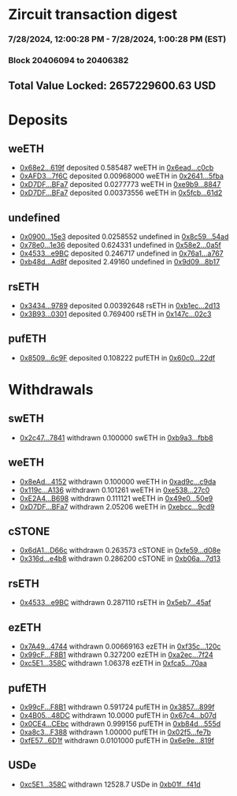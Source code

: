 # Zircuit transaction digest
### 7/28/2024, 12:00:28 PM - 7/28/2024, 1:00:28 PM (EST)
### Block 20406094 to 20406382

## Total Value Locked: 2657229600.63 USD

# Deposits
## weETH
- [0x68e2...619f](https://etherscan.io/address/0x68e24568D68B4321302ba32593A811D59871619f) deposited 0.585487 weETH in [0x6ead...c0cb](https://etherscan.io/tx/0x68e24568D68B4321302ba32593A811D59871619f)
- [0xAFD3...7f6C](https://etherscan.io/address/0xAFD3Bc815d1df756193133b4DaF8C626e2B17f6C) deposited 0.00968000 weETH in [0x2641...5fba](https://etherscan.io/tx/0xAFD3Bc815d1df756193133b4DaF8C626e2B17f6C)
- [0xD7DF...BFa7](https://etherscan.io/address/0xD7DF7E085214743530afF339aFC420c7c720BFa7) deposited 0.0277773 weETH in [0xe9b9...8847](https://etherscan.io/tx/0xD7DF7E085214743530afF339aFC420c7c720BFa7)
- [0xD7DF...BFa7](https://etherscan.io/address/0xD7DF7E085214743530afF339aFC420c7c720BFa7) deposited 0.00373556 weETH in [0x5fcb...61d2](https://etherscan.io/tx/0xD7DF7E085214743530afF339aFC420c7c720BFa7)
## undefined
- [0x0900...15e3](https://etherscan.io/address/0x0900460dBA951EbD96d8e8869E4EA9C063b515e3) deposited 0.0258552 undefined in [0x8c59...54ad](https://etherscan.io/tx/0x0900460dBA951EbD96d8e8869E4EA9C063b515e3)
- [0x78e0...1e36](https://etherscan.io/address/0x78e07DF0E361dDAE634515334Cc4A16ACDCC1e36) deposited 0.624331 undefined in [0x58e2...0a5f](https://etherscan.io/tx/0x78e07DF0E361dDAE634515334Cc4A16ACDCC1e36)
- [0x4533...e9BC](https://etherscan.io/address/0x4533f31D18133eD86bCe472484494f16862fe9BC) deposited 0.246717 undefined in [0x76a1...a767](https://etherscan.io/tx/0x4533f31D18133eD86bCe472484494f16862fe9BC)
- [0xb48d...Ad8f](https://etherscan.io/address/0xb48df892529f8A751BfDECAEF33B2ab8FA56Ad8f) deposited 2.49160 undefined in [0x9d09...8b17](https://etherscan.io/tx/0xb48df892529f8A751BfDECAEF33B2ab8FA56Ad8f)
## rsETH
- [0x3434...9789](https://etherscan.io/address/0x34349c5569e7B846c3558961552D2202760A9789) deposited 0.00392648 rsETH in [0xb1ec...2d13](https://etherscan.io/tx/0x34349c5569e7B846c3558961552D2202760A9789)
- [0x3B93...0301](https://etherscan.io/address/0x3B93A553DA6aFD7f1C11b85A9c87A8F9657C0301) deposited 0.769400 rsETH in [0x147c...02c3](https://etherscan.io/tx/0x3B93A553DA6aFD7f1C11b85A9c87A8F9657C0301)
## pufETH
- [0x8509...6c9F](https://etherscan.io/address/0x850908F2f3bA50112Dd83fFF4B727683B0716c9F) deposited 0.108222 pufETH in [0x60c0...22df](https://etherscan.io/tx/0x850908F2f3bA50112Dd83fFF4B727683B0716c9F)
# Withdrawals
## swETH
- [0x2c47...7841](https://etherscan.io/address/0x2c47f450D06132Fc3ef54AD8336212ADE35A7841) withdrawn 0.100000 swETH in [0xb9a3...fbb8](https://etherscan.io/tx/0x2c47f450D06132Fc3ef54AD8336212ADE35A7841)
## weETH
- [0x8eAd...4152](https://etherscan.io/address/0x8eAd7756188349Ed5d6d3558dC56EF4B60f04152) withdrawn 0.100000 weETH in [0xad9c...c9da](https://etherscan.io/tx/0x8eAd7756188349Ed5d6d3558dC56EF4B60f04152)
- [0x119c...A136](https://etherscan.io/address/0x119c39Fd7dc13A6A796724892edDB250f8b5A136) withdrawn 0.101261 weETH in [0xe538...27c0](https://etherscan.io/tx/0x119c39Fd7dc13A6A796724892edDB250f8b5A136)
- [0xE2A4...B698](https://etherscan.io/address/0xE2A43EAe5398191a8471A99957B828B4FE94B698) withdrawn 0.111121 weETH in [0x49e0...50e9](https://etherscan.io/tx/0xE2A43EAe5398191a8471A99957B828B4FE94B698)
- [0xD7DF...BFa7](https://etherscan.io/address/0xD7DF7E085214743530afF339aFC420c7c720BFa7) withdrawn 2.05206 weETH in [0xebcc...9cd9](https://etherscan.io/tx/0xD7DF7E085214743530afF339aFC420c7c720BFa7)
## cSTONE
- [0x6dA1...D66c](https://etherscan.io/address/0x6dA127bd27E37b269eD8e94fD71453ab4c62D66c) withdrawn 0.263573 cSTONE in [0xfe59...d08e](https://etherscan.io/tx/0x6dA127bd27E37b269eD8e94fD71453ab4c62D66c)
- [0x316d...e4b8](https://etherscan.io/address/0x316d5b3821b2ec90342EE0f9c6781963F379e4b8) withdrawn 0.286200 cSTONE in [0xb06a...7d13](https://etherscan.io/tx/0x316d5b3821b2ec90342EE0f9c6781963F379e4b8)
## rsETH
- [0x4533...e9BC](https://etherscan.io/address/0x4533f31D18133eD86bCe472484494f16862fe9BC) withdrawn 0.287110 rsETH in [0x5eb7...45af](https://etherscan.io/tx/0x4533f31D18133eD86bCe472484494f16862fe9BC)
## ezETH
- [0x7A49...4744](https://etherscan.io/address/0x7A493Be5c2ce014cD049Bf178a1ac0Db1B434744) withdrawn 0.00669163 ezETH in [0xf35c...120c](https://etherscan.io/tx/0x7A493Be5c2ce014cD049Bf178a1ac0Db1B434744)
- [0x99cF...F8B1](https://etherscan.io/address/0x99cF250924EFF14CB0DC526deB9d09c2fD56F8B1) withdrawn 0.327200 ezETH in [0xa2ec...7f24](https://etherscan.io/tx/0x99cF250924EFF14CB0DC526deB9d09c2fD56F8B1)
- [0xc5E1...358C](https://etherscan.io/address/0xc5E15136A0889bf543D42F5203fb38c95D86358C) withdrawn 1.06378 ezETH in [0xfca5...70aa](https://etherscan.io/tx/0xc5E15136A0889bf543D42F5203fb38c95D86358C)
## pufETH
- [0x99cF...F8B1](https://etherscan.io/address/0x99cF250924EFF14CB0DC526deB9d09c2fD56F8B1) withdrawn 0.591724 pufETH in [0x3857...899f](https://etherscan.io/tx/0x99cF250924EFF14CB0DC526deB9d09c2fD56F8B1)
- [0x4B05...48DC](https://etherscan.io/address/0x4B052B7c7FabF44bEdd42B1a06eE2a81057448DC) withdrawn 10.0000 pufETH in [0x67c4...b07d](https://etherscan.io/tx/0x4B052B7c7FabF44bEdd42B1a06eE2a81057448DC)
- [0x0CE4...CEbc](https://etherscan.io/address/0x0CE4f9A55F701b16CDB1f80F9A44140992d5CEbc) withdrawn 0.999156 pufETH in [0xb84d...555d](https://etherscan.io/tx/0x0CE4f9A55F701b16CDB1f80F9A44140992d5CEbc)
- [0xa8c3...F388](https://etherscan.io/address/0xa8c3A0C0322E3aDc67F4018ACe927D2219F2F388) withdrawn 1.00000 pufETH in [0x02f5...fe7b](https://etherscan.io/tx/0xa8c3A0C0322E3aDc67F4018ACe927D2219F2F388)
- [0xfE57...6D1f](https://etherscan.io/address/0xfE572EEdC7b05655f8A9b02eA5Ee553801eF6D1f) withdrawn 0.0101000 pufETH in [0x6e9e...819f](https://etherscan.io/tx/0xfE572EEdC7b05655f8A9b02eA5Ee553801eF6D1f)
## USDe
- [0xc5E1...358C](https://etherscan.io/address/0xc5E15136A0889bf543D42F5203fb38c95D86358C) withdrawn 12528.7 USDe in [0xb01f...f41d](https://etherscan.io/tx/0xc5E15136A0889bf543D42F5203fb38c95D86358C)
